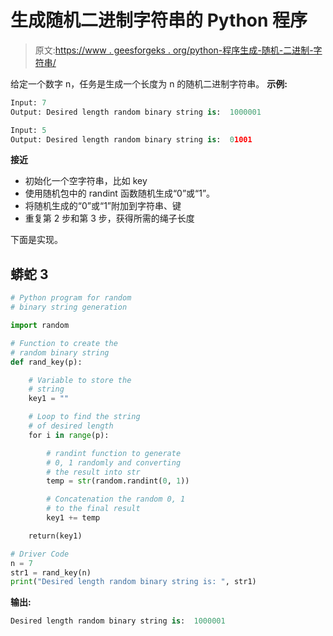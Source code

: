 # 生成随机二进制字符串的 Python 程序

> 原文:[https://www . geesforgeks . org/python-程序生成-随机-二进制-字符串/](https://www.geeksforgeeks.org/python-program-to-generate-random-binary-string/)

给定一个数字 n，任务是生成一个长度为 n 的随机二进制字符串。
**示例:**

```py
Input: 7
Output: Desired length random binary string is:  1000001

Input: 5
Output: Desired length random binary string is:  01001
```

**接近**

*   初始化一个空字符串，比如 key
*   使用随机包中的 randint 函数随机生成“0”或“1”。
*   将随机生成的“0”或“1”附加到字符串、键
*   重复第 2 步和第 3 步，获得所需的绳子长度

下面是实现。

## 蟒蛇 3

```py
# Python program for random
# binary string generation

import random

# Function to create the
# random binary string
def rand_key(p):

    # Variable to store the
    # string
    key1 = ""

    # Loop to find the string
    # of desired length
    for i in range(p):

        # randint function to generate
        # 0, 1 randomly and converting
        # the result into str
        temp = str(random.randint(0, 1))

        # Concatenation the random 0, 1
        # to the final result
        key1 += temp

    return(key1)

# Driver Code
n = 7
str1 = rand_key(n)
print("Desired length random binary string is: ", str1)
```

**输出:**

```py
Desired length random binary string is:  1000001
```